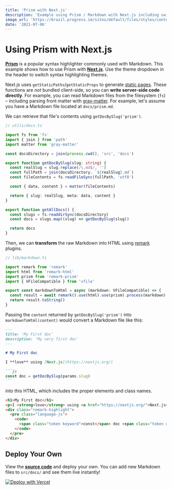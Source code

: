 ```yaml
---
title: 'Prism with Next.js'
description: 'Example using Prism / Markdown with Next.js including switching syntax highlighting themes.'
image_url: 'https://brazil.progress.im/sites/default/files/styles/content_full/public/istock-869670360.jpg?itok=QsVJU6NC'
date: '2021-07-06'
---
```


# Using Prism with Next.js

[**Prism**](https://prismjs.com/) is a popular syntax highlighter commonly used with Markdown.
This example shows how to use Prism with [**Next.js**](https://nextjs.org/). Use the theme dropdown
in the header to switch syntax highlighting themes.

Next.js uses `getStaticPaths`/`getStaticProps` to generate [static pages](https://nextjs.org/docs/basic-features/data-fetching). These functions are _not_ bundled client-side, so you can **write server-side code directly**. For example, you can read Markdown files from the filesystem (`fs`) – including parsing front matter with [gray-matter](https://github.com/jonschlinkert/gray-matter). For example, let's assume you have a Markdown file located at `docs/prism.md`.

We can retrieve that file's contents using `getDocBySlug('prism')`.

```ts
// utils/docs.ts

import fs from 'fs'
import { join } from 'path'
import matter from 'gray-matter'

const docsDirectory = join(process.cwd(), 'src', 'docs')

export function getDocBySlug(slug: string) {
  const realSlug = slug.replace(/\.md$/, '')
  const fullPath = join(docsDirectory, `${realSlug}.md`)
  const fileContents = fs.readFileSync(fullPath, 'utf8')

  const { data, content } = matter(fileContents)

  return { slug: realSlug, meta: data, content }
}

export function getAllDocs() {
  const slugs = fs.readdirSync(docsDirectory)
  const docs = slugs.map((slug) => getDocBySlug(slug))

  return docs
}
```

Then, we can **transform** the raw Markdown into HTML using [remark](https://github.com/remarkjs/remark) plugins.

```ts
// lib/markdown.ts

import remark from 'remark'
import html from 'remark-html'
import prism from 'remark-prism'
import { VFileCompatible } from 'vfile'

export const markdownToHtml = async (markdown: VFileCompatible) => {
  const result = await remark().use(html).use(prism).process(markdown)
  return result.toString()
}
```

Passing the `content` returned by `getDocBySlug('prism')` into `markdownToHtml(content)`
would convert a Markdown file like this:

````markdown
---
title: 'My First doc'
description: 'My very first doc'
---

# My First doc

I **love** using [Next.js](https://nextjs.org/)

```js
const doc = getDocBySlug(params.slug)
```
````

into this HTML, which includes the proper elements and class names.

```html
<h1>My First doc</h1>
<p>I <strong>love</strong> using <a href="https://nextjs.org/">Next.js</a></p>
<div class="remark-highlight">
  <pre class="language-js">
    <code>
      <span class="token keyword">const</span> doc <span class="token operator">=</span> <span class="token function">getDocBySlug</span><span class="token punctuation">(</span>params<span class="token punctuation">.</span><span class="token property-access">slug</span><span class="token punctuation">)</span><span class="token punctuation">;</span>
    </code>
  </pre>
</div>
```

## Deploy Your Own

View the [**source code**](https://github.com/nextjs-opinionated/nextjs-opinionated-hasura) and deploy your own. You can add new Markdown files to `src/docs/` and see them live instantly!

[![Deploy with Vercel](https://vercel.com/button)](https://vercel.com/import/git?c=1&s=https://github.com/nextjs-opinionated/nextjs-opinionated-hasura)
